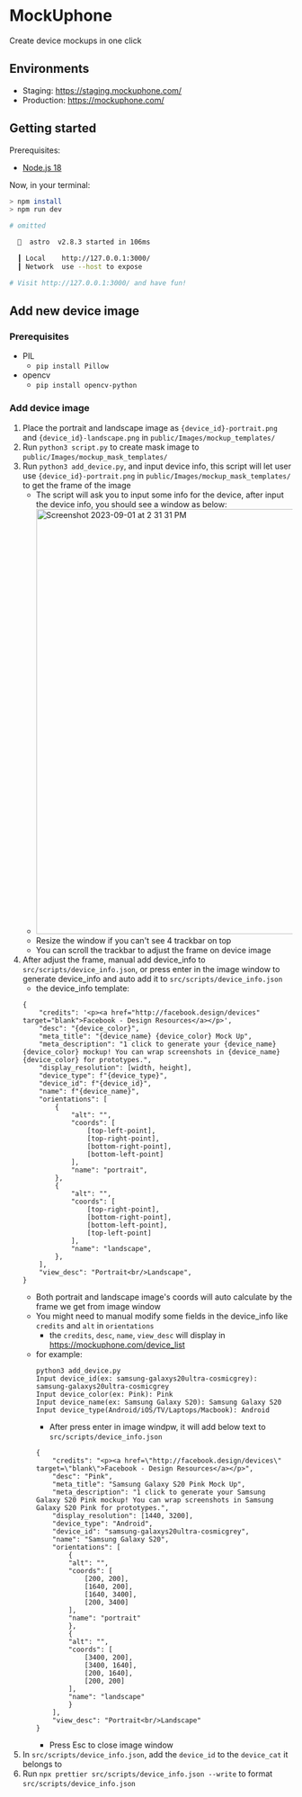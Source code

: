 # MockUphone

Create device mockups in one click

## Environments

- Staging: https://staging.mockuphone.com/
- Production: https://mockuphone.com/

## Getting started

Prerequisites:

- [Node.js 18](https://nodejs.org/)

Now, in your terminal:

```sh
> npm install
> npm run dev

# omitted

  🚀  astro  v2.8.3 started in 106ms

  ┃ Local    http://127.0.0.1:3000/
  ┃ Network  use --host to expose

# Visit http://127.0.0.1:3000/ and have fun!
```

## Add new device image

### Prerequisites

- PIL
  - `pip install Pillow`
- opencv
  - `pip install opencv-python`

### Add device image

1. Place the portrait and landscape image as `{device_id}-portrait.png` and `{device_id}-landscape.png` in `public/Images/mockup_templates/`
2. Run `python3 script.py` to create mask image to `public/Images/mockup_mask_templates/`
3. Run `python3 add_device.py`, and input device info, this script will let user use `{device_id}-portrait.png` in `public/Images/mockup_mask_templates/` to get the frame of the image
   - The script will ask you to input some info for the device, after input the device info, you should see a window as below:
   - <img width="756" alt="Screenshot 2023-09-01 at 2 31 31 PM" src="https://github.com/YayunHuang/mockuphone/assets/48404737/14ede2b1-7fb0-4e02-8405-386ee532539e">
   - Resize the window if you can't see 4 trackbar on top
   - You can scroll the trackbar to adjust the frame on device image
4. After adjust the frame, manual add device_info to `src/scripts/device_info.json`, or press enter in the image window to generate device_info and auto add it to `src/scripts/device_info.json`
   - the device_info template:
   ```
   {
       "credits": '<p><a href="http://facebook.design/devices" target="blank">Facebook - Design Resources</a></p>',
       "desc": "{device_color}",
       "meta_title": "{device_name} {device_color} Mock Up",
       "meta_description": "1 click to generate your {device_name} {device_color} mockup! You can wrap screenshots in {device_name} {device_color} for prototypes.",
       "display_resolution": [width, height],
       "device_type": f"{device_type}",
       "device_id": f"{device_id}",
       "name": f"{device_name}",
       "orientations": [
           {
               "alt": "",
               "coords": [
                   [top-left-point],
                   [top-right-point],
                   [bottom-right-point],
                   [bottom-left-point]
               ],
               "name": "portrait",
           },
           {
               "alt": "",
               "coords": [
                   [top-right-point],
                   [bottom-right-point],
                   [bottom-left-point],
                   [top-left-point]
               ],
               "name": "landscape",
           },
       ],
       "view_desc": "Portrait<br/>Landscape",
   }
   ```
   - Both portrait and landscape image's coords will auto calculate by the frame we get from image window
   - You might need to manual modify some fields in the device_info like `credits` and `alt` in `orientations`
     - the `credits`, `desc`, `name`, `view_desc` will display in https://mockuphone.com/device_list
   - for example:
     ```
     python3 add_device.py
     Input device_id(ex: samsung-galaxys20ultra-cosmicgrey): samsung-galaxys20ultra-cosmicgrey
     Input device_color(ex: Pink): Pink
     Input device_name(ex: Samsung Galaxy S20): Samsung Galaxy S20
     Input device_type(Android/iOS/TV/Laptops/Macbook): Android
     ```
     - After press enter in image windpw, it will add below text to `src/scripts/device_info.json`
     ```
     {
         "credits": "<p><a href=\"http://facebook.design/devices\" target=\"blank\">Facebook - Design Resources</a></p>",
         "desc": "Pink",
         "meta_title": "Samsung Galaxy S20 Pink Mock Up",
         "meta_description": "1 click to generate your Samsung Galaxy S20 Pink mockup! You can wrap screenshots in Samsung Galaxy S20 Pink for prototypes.",
         "display_resolution": [1440, 3200],
         "device_type": "Android",
         "device_id": "samsung-galaxys20ultra-cosmicgrey",
         "name": "Samsung Galaxy S20",
         "orientations": [
             {
             "alt": "",
             "coords": [
                 [200, 200],
                 [1640, 200],
                 [1640, 3400],
                 [200, 3400]
             ],
             "name": "portrait"
             },
             {
             "alt": "",
             "coords": [
                 [3400, 200],
                 [3400, 1640],
                 [200, 1640],
                 [200, 200]
             ],
             "name": "landscape"
             }
         ],
         "view_desc": "Portrait<br/>Landscape"
     }
     ```
     - Press Esc to close image window
5. In `src/scripts/device_info.json`, add the `device_id` to the `device_cat` it belongs to
6. Run `npx prettier src/scripts/device_info.json --write` to format `src/scripts/device_info.json`
